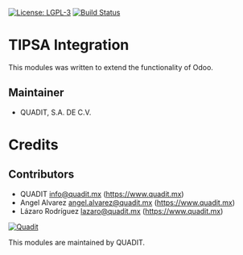 [![License: LGPL-3](https://img.shields.io/badge/licence-LGPL--3-blue.svg)](http://www.gnu.org/licenses/lgpl-3.0-standalone.html)
[![Build Status](https://travis-ci.org/quadit-dev/tipsa.svg?branch=9.0)](https://travis-ci.org/quadit-dev/tipsa)


TIPSA Integration
=================

This modules was written to extend the functionality of Odoo.

Maintainer
----------

* QUADIT, S.A. DE C.V.

Credits
=======

Contributors
------------

* QUADIT <info@quadit.mx> (https://www.quadit.mx)
* Angel Alvarez <angel.alvarez@quadit.mx> <Developer> (https://www.quadit.mx)
* Lázaro Rodríguez <lazaro@quadit.mx> <Planner> (https://www.quadit.mx)


[![Quadit](https://pbs.twimg.com/profile_images/942255530021609472/tB1otoX7_400x400.jpg)](https://www.quadit.mx)

This modules are maintained by QUADIT.
